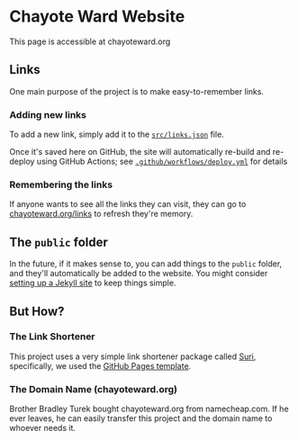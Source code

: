 # Chayote Ward Website
This page is accessible at chayoteward.org 

## Links
One main purpose of the project is to make easy-to-remember links.

### Adding new links
To add a new link, simply add it to the [`src/links.json`](src/links.json) file.

Once it's saved here on GitHub, the site will automatically re-build and re-deploy using GitHub Actions; see [`.github/workflows/deploy.yml`](.github/workflows/deploy.yml) for details

### Remembering the links
If anyone wants to see all the links they can visit, they can go to [chayoteward.org/links](http://chayoteward.org/links) to refresh they're memory.

## The `public` folder
In the future, if it makes sense to, you can add things to the `public` folder, and they'll automatically be added to the website. You might consider [setting up a Jekyll site](https://docs.github.com/en/pages/setting-up-a-github-pages-site-with-jekyll) to keep things simple.

## But How?
### The Link Shortener
This project uses a very simple link shortener package called [Suri](https://github.com/surishortlink/suri), specifically, we used the [GitHub Pages template](https://github.com/surishortlink/suri-deploy-github).

### The Domain Name (chayoteward.org)
Brother Bradley Turek bought chayoteward.org from namecheap.com. If he ever leaves, he can easily transfer this project and the domain name to whoever needs it.
